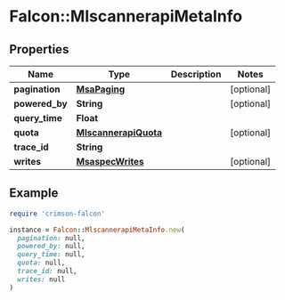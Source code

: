 # Falcon::MlscannerapiMetaInfo

## Properties

| Name | Type | Description | Notes |
| ---- | ---- | ----------- | ----- |
| **pagination** | [**MsaPaging**](MsaPaging.md) |  | [optional] |
| **powered_by** | **String** |  | [optional] |
| **query_time** | **Float** |  |  |
| **quota** | [**MlscannerapiQuota**](MlscannerapiQuota.md) |  | [optional] |
| **trace_id** | **String** |  |  |
| **writes** | [**MsaspecWrites**](MsaspecWrites.md) |  | [optional] |

## Example

```ruby
require 'crimson-falcon'

instance = Falcon::MlscannerapiMetaInfo.new(
  pagination: null,
  powered_by: null,
  query_time: null,
  quota: null,
  trace_id: null,
  writes: null
)
```

